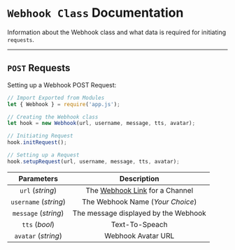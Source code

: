 # **`Webhook Class`** Documentation

Information about the Webhook class and what data is required for initiating `requests`.

---

## **`POST`** Requests

Setting up a Webhook POST Request:

```javascript
// Import Exported from Modules
let { Webhook } = require('app.js');

// Creating the Webhook class
let hook = new Webhook(url, username, message, tts, avatar);

// Initiating Request
hook.initRequest();

// Setting up a Request
hook.setupRequest(url, username, message, tts, avatar);
```

| Parameters            | Description                                          |
|  :-------------:      |:-------------:                                       |
| `url` (*string*)      | The [Webhook Link](https://support.discordapp.com/hc/en-us/articles/228383668) for a Channel     |
| `username` (*string*) | The Webhook Name (*Your Choice*)                     |
| `message` (*string*)  | The message displayed by the Webhook                 |
| `tts` (*bool*)        | Text-To-Speach                                       |
| `avatar` (*string*)   | Webhook Avatar URL                                   |
